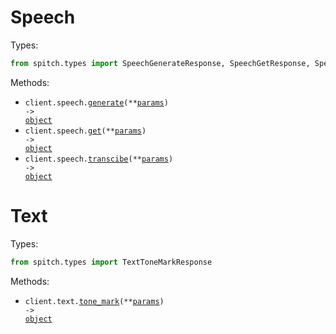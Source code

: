 # Speech

Types:

```python
from spitch.types import SpeechGenerateResponse, SpeechGetResponse, SpeechTranscibeResponse
```

Methods:

- <code title="post /v1/speech">client.speech.<a href="./src/spitch/resources/speech.py">generate</a>(\*\*<a href="src/spitch/types/speech_generate_params.py">params</a>) -> <a href="./src/spitch/types/speech_generate_response.py">object</a></code>
- <code title="get /v1/speech">client.speech.<a href="./src/spitch/resources/speech.py">get</a>(\*\*<a href="src/spitch/types/speech_get_params.py">params</a>) -> <a href="./src/spitch/types/speech_get_response.py">object</a></code>
- <code title="post /v1/transcriptions">client.speech.<a href="./src/spitch/resources/speech.py">transcibe</a>(\*\*<a href="src/spitch/types/speech_transcibe_params.py">params</a>) -> <a href="./src/spitch/types/speech_transcibe_response.py">object</a></code>

# Text

Types:

```python
from spitch.types import TextToneMarkResponse
```

Methods:

- <code title="post /v1/diacritics">client.text.<a href="./src/spitch/resources/text.py">tone_mark</a>(\*\*<a href="src/spitch/types/text_tone_mark_params.py">params</a>) -> <a href="./src/spitch/types/text_tone_mark_response.py">object</a></code>
